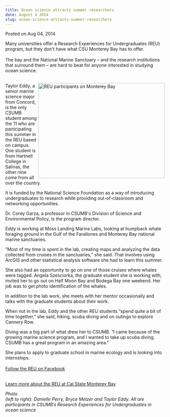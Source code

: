 ```yaml
---
title: Ocean science attracts summer researchers
date: August 4 2014
slug: ocean-science-attracts-summer-researchers
---
```





<span class="date">Posted on Aug 04, 2014    </span>
<p>Many universities offer a Research Experiences for
Undergraduates (REU) program, but they don&apos;t have what CSU Monterey
Bay has to offer.<br>
<br>
The bay and the National Marine Sanctuary &#x2013; and the research
institutions that surround them &#x2013; are hard to beat for anyone
interested in studying ocean science.</br></br></p>
<p><img alt="REU participants on Monterey Bay" src="http://news.csumb.edu/sites/default/files/65/attachments/news/images/taylor_eddy.jpg" style="width:400px; height:300px; float:right">Taylor Eddy, a
senior marine science major from Concord, is the only CSUMB student
among the 11 who are participating this summer in the REU based on
campus. One student is from Hartnell College in Salinas, the other
nine come from all over the country.</img></p>
<p>It is funded by the National Science Foundation as a way of
introducing undergraduates to research while providing
out-of-classroom and networking opportunities.</p>
<p>Dr. Corey Garza, a professor in CSUMB&apos;s Division of Science and
Environmental Policy, is the program director.</p>
<p>Eddy is working at Moss Landing Marine Labs, looking at humpback
whale foraging ground in the Gulf of the Farallones and Monterey
Bay national marine sanctuaries.</p>
<p>&#x201C;Most of my time is spent in the lab, creating maps and
analyzing the data collected from cruises in the sanctuaries,&#x201D; she
said. That involves using ArcGIS and other statistical analysis
software she had to learn this summer.</p>
<p>She also had an opportunity to go on one of those cruises where
whales were tagged. Angela Szesciorka, the graduate student she is
working with, invited her to go out on Half Moon Bay and Bodega Bay
one weekend. Her job was to get photo identification of the
whales.</p>
<p>In addition to the lab work, she meets with her mentor
occasionally and talks with the graduate students about their
work.</p>
<p>When not in the lab, Eddy and the other REU students &#x201C;spend
quite a bit of time together,&#x201D; she said, hiking, scuba diving and
on outings to explore Cannery Row.</p>
<p>Diving was a big part of what drew her to CSUMB. &#x201C;I came because
of the growing marine science program, and I wanted to take up
scuba diving. CSUMB has a great program in an amazing area.&#x201D;</p>
<p>She plans to apply to graduate school in marine ecology and is
looking into internships.<br>
<br>
<a href="http://www.facebook.com/pages/Monterey-Bay-Regional-Ocean-Science-Research-Experiences-for-Undergraduates/289392764542256" rel="nofollow">Follow the REU on Facebook</a></br></br></p>
<p><a href="http://reu.csumb.edu" rel="nofollow">Learn more about
the REU at Cal State Monterey Bay</a></p>
<p class="small"><em>Photo<br>
(left to right): Danielle Perry, Bryce Melzer and Taylor Eddy. All
are participants in CSUMB&#x2019;s Research Experiences for Undergraduates
in ocean science</br></em></p>
<p class="small"><em>&#xA0;</em></p>
<p>&#xA0;</p>
<p><br>
&#xA0;</br></p>





